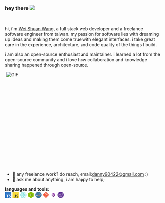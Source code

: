 ### hey there <img src="https://media.giphy.com/media/hvRJCLFzcasrR4ia7z/giphy.gif" width="25px">


<!--![](https://visitor-badge.glitch.me/badge?page_id=abhisheknaiidu.abhisheknaiidu)-->

<br />

hi, i'm [Wei Shuan Wang](https://www.facebook.com/danny90422), a  full stack web developer and a freelance software engineer from taiwan. my passion for software lies with dreaming up ideas and making them come true with elegant interfaces. i take great care in the experience, architecture, and code quality of the things I build.

i am also an open-source enthusiast and maintainer. i learned a lot from the open-source community and i love how collaboration and knowledge sharing happened through open-source.


  <img align="right" alt="GIF" src="https://github.com/abhisheknaiidu/abhisheknaiidu/blob/master/code.gif?raw=true" width="500" height="320" />
  
- 💼 any freelance work? do reach, email:danny90422@gmail.com :)
- 💬 ask me about anything, i am happy to help;

**languages and tools:**  
<code><img height="20" src="https://github.com/shuan86/shuan86/blob/main/image/ts.png"></code>
<code><img height="20" src="https://github.com/shuan86/shuan86/blob/main/image/js.jpg"></code>
<code><img height="20" src="https://github.com/shuan86/shuan86/blob/main/image/react.js.png"></code>
<code><img height="20" src="https://github.com/shuan86/shuan86/blob/main/image/node.png"></code>
<code><img height="20" src="https://github.com/shuan86/shuan86/blob/main/image/mysql.jpg"></code>
<code><img height="20" src="https://github.com/shuan86/shuan86/blob/main/image/git.png"></code>
<code><img height="20" src="https://github.com/shuan86/shuan86/blob/main/image/C%23.png"></code>
<code><img height="20" src="https://github.com/shuan86/shuan86/blob/main/image/NET_Core.png"></code>









